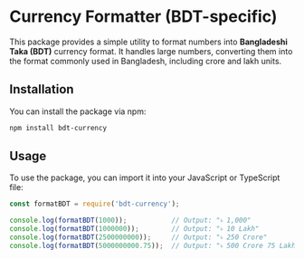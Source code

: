 # Currency Formatter (BDT-specific)

This package provides a simple utility to format numbers into **Bangladeshi Taka (BDT)** currency format. It handles large numbers, converting them into the format commonly used in Bangladesh, including crore and lakh units.

## Installation

You can install the package via npm:

```bash
npm install bdt-currency
```

## Usage

To use the package, you can import it into your JavaScript or TypeScript file:

```javascript
const formatBDT = require('bdt-currency');

console.log(formatBDT(1000));           // Output: "৳ 1,000"
console.log(formatBDT(1000000));        // Output: "৳ 10 Lakh"
console.log(formatBDT(2500000000));     // Output: "৳ 250 Crore"
console.log(formatBDT(5000000000.75));  // Output: "৳ 500 Crore 75 Lakh"

```
